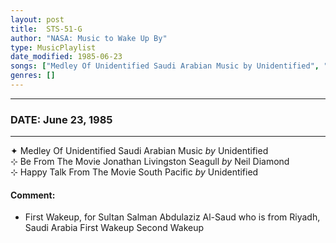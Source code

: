 ```yaml
---
layout: post
title:  STS-51-G
author: "NASA: Music to Wake Up By"
type: MusicPlaylist
date_modified: 1985-06-23
songs: ["Medley Of Unidentified Saudi Arabian Music by Unidentified", "Be From The Movie Jonathan Livingston Seagull by Neil Diamond", "Happy Talk From The Movie South Pacific by Unidentified"]
genres: []
---
```


----
### DATE: June 23, 1985
----
✦ Medley Of Unidentified Saudi Arabian Music *by* Unidentified    &nbsp;<br />
⊹ Be From The Movie Jonathan Livingston Seagull *by* Neil Diamond    &nbsp;<br />
⊹ Happy Talk From The Movie South Pacific *by* Unidentified  

#### Comment:
* First Wakeup, for Sultan Salman Abdulaziz Al-Saud who is from Riyadh, Saudi Arabia
First Wakeup
Second Wakeup



<br/>
<center>
	<a target="_blank"
	   href="https://twitter.com/intent/tweet?hashtags=Space,NASA,Playlist,NASAWakeupCalls,SpaceProgram&text=🚀 {{ page.author}}, '{{ page.songs.first }}' {{ page.title }}, {{ page.date | date: '%B %d, %Y' }}, {{ site.url }}{{ page.url }}&via=nasawakeupcalls"><i class="fab fa-twitter" title="Tweet this page" alt="Tweet this page" style="font-size: 1.3em;"></i></a>
	&nbsp; 	<i class="fas fa-user-astronaut" style="font-size: 1.5em;"></i> &nbsp;
    <a id="custom_amazon_link"
       type="amzn" search="#"
       category="popular music">
    <i class="fab fa-amazon" style="font-size: 1.3em;"></i></a>
</center>

<!-- Randomly resolve an individual entry from a song array -->
<script src="/assets/javascript/seedrandom.min.js"></script>
<script>
  var wake_me_up = ["Medley Of Unidentified Saudi Arabian Music by Unidentified", "Be From The Movie Jonathan Livingston Seagull by Neil Diamond", "Happy Talk From The Movie South Pacific by Unidentified"];
  var prng = new Math.seedrandom();
  function randomSong() {
    song = wake_me_up[Math.floor(Math.random() * wake_me_up.length)];
    var amazon_link = document.getElementById("custom_amazon_link");
    amazon_link.setAttribute("search", song);
  }
  window.onload = randomSong();
</script>
